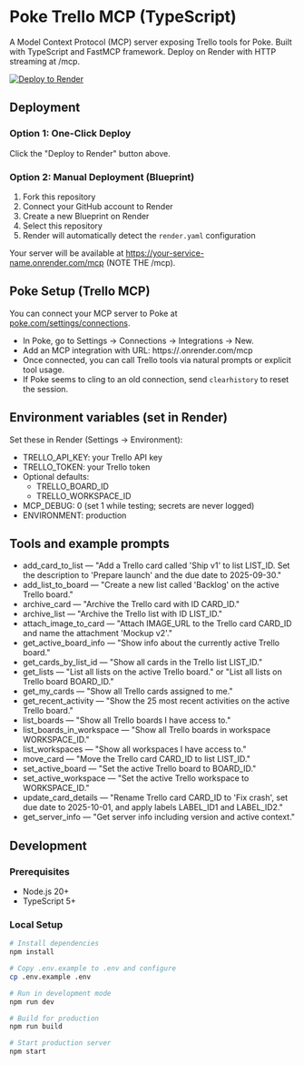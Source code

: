 # Poke Trello MCP (TypeScript)

A Model Context Protocol (MCP) server exposing Trello tools for Poke.
Built with TypeScript and FastMCP framework.
Deploy on Render with HTTP streaming at /mcp.

[![Deploy to Render](https://render.com/images/deploy-to-render-button.svg)](https://render.com/deploy?repo=https://github.com/DirectiveCreator/poke-trello-mcp)

## Deployment

### Option 1: One-Click Deploy
Click the "Deploy to Render" button above.

### Option 2: Manual Deployment (Blueprint)
1. Fork this repository
2. Connect your GitHub account to Render
3. Create a new Blueprint on Render
4. Select this repository
5. Render will automatically detect the `render.yaml` configuration

Your server will be available at https://your-service-name.onrender.com/mcp (NOTE THE /mcp).

## Poke Setup (Trello MCP)

You can connect your MCP server to Poke at [poke.com/settings/connections](https://poke.com/settings/connections).

- In Poke, go to Settings → Connections → Integrations → New.
- Add an MCP integration with URL: https://<your-render-service>.onrender.com/mcp
- Once connected, you can call Trello tools via natural prompts or explicit tool usage.
- If Poke seems to cling to an old connection, send `clearhistory` to reset the session.

## Environment variables (set in Render)

Set these in Render (Settings → Environment):
- TRELLO_API_KEY: your Trello API key
- TRELLO_TOKEN: your Trello token
- Optional defaults:
  - TRELLO_BOARD_ID
  - TRELLO_WORKSPACE_ID
- MCP_DEBUG: 0 (set 1 while testing; secrets are never logged)
- ENVIRONMENT: production

## Tools and example prompts

- add_card_to_list — "Add a Trello card called 'Ship v1' to list LIST_ID. Set the description to 'Prepare launch' and the due date to 2025-09-30."
- add_list_to_board — "Create a new list called 'Backlog' on the active Trello board."
- archive_card — "Archive the Trello card with ID CARD_ID."
- archive_list — "Archive the Trello list with ID LIST_ID."
- attach_image_to_card — "Attach IMAGE_URL to the Trello card CARD_ID and name the attachment 'Mockup v2'."
- get_active_board_info — "Show info about the currently active Trello board."
- get_cards_by_list_id — "Show all cards in the Trello list LIST_ID."
- get_lists — "List all lists on the active Trello board." or "List all lists on Trello board BOARD_ID."
- get_my_cards — "Show all Trello cards assigned to me."
- get_recent_activity — "Show the 25 most recent activities on the active Trello board."
- list_boards — "Show all Trello boards I have access to."
- list_boards_in_workspace — "Show all Trello boards in workspace WORKSPACE_ID."
- list_workspaces — "Show all workspaces I have access to."
- move_card — "Move the Trello card CARD_ID to list LIST_ID."
- set_active_board — "Set the active Trello board to BOARD_ID."
- set_active_workspace — "Set the active Trello workspace to WORKSPACE_ID."
- update_card_details — "Rename Trello card CARD_ID to 'Fix crash', set due date to 2025-10-01, and apply labels LABEL_ID1 and LABEL_ID2."
- get_server_info — "Get server info including version and active context."

## Development

### Prerequisites
- Node.js 20+ 
- TypeScript 5+

### Local Setup
```bash
# Install dependencies
npm install

# Copy .env.example to .env and configure
cp .env.example .env

# Run in development mode
npm run dev

# Build for production
npm run build

# Start production server
npm start
```
